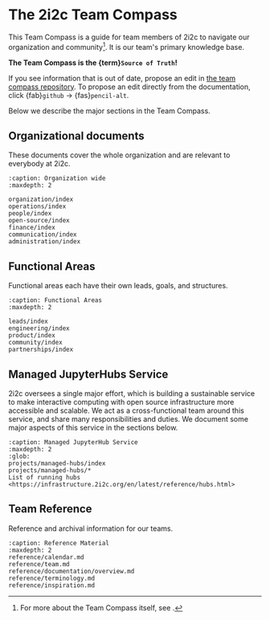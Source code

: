 # The 2i2c Team Compass

This Team Compass is a guide for team members of 2i2c to navigate our organization and community[^team-compass].
It is our team's primary knowledge base.

**The Team Compass is the {term}`Source of Truth`!**

If you see information that is out of date, propose an edit in [the team compass repository](https://github.com/2i2c-org/team-compass).
To propose an edit directly from the documentation, click {fab}`github` -> {fas}`pencil-alt`.

[^team-compass]: For more about the Team Compass itself, see [](operations/team-compass.md).

Below we describe the major sections in the Team Compass.

## Organizational documents

These documents cover the whole organization and are relevant to everybody at 2i2c.

```{toctree}
:caption: Organization wide
:maxdepth: 2

organization/index
operations/index
people/index
open-source/index
finance/index
communication/index
administration/index
```

## Functional Areas

Functional areas each have their own leads, goals, and structures.

```{toctree}
:caption: Functional Areas
:maxdepth: 2

leads/index
engineering/index
product/index
community/index
partnerships/index
```

## Managed JupyterHubs Service

2i2c oversees a single major effort, which is building a sustainable service to make interactive computing with open source infrastructure more accessible and scalable.
We act as a cross-functional team around this service, and share many responsibilities and duties.
We document some major aspects of this service in the sections below.

```{toctree}
:caption: Managed JupyterHub Service
:maxdepth: 2
:glob:
projects/managed-hubs/index
projects/managed-hubs/*
List of running hubs <https://infrastructure.2i2c.org/en/latest/reference/hubs.html>
```

## Team Reference

Reference and archival information for our teams.

```{toctree}
:caption: Reference Material
:maxdepth: 2
reference/calendar.md
reference/team.md
reference/documentation/overview.md
reference/terminology.md
reference/inspiration.md
```
